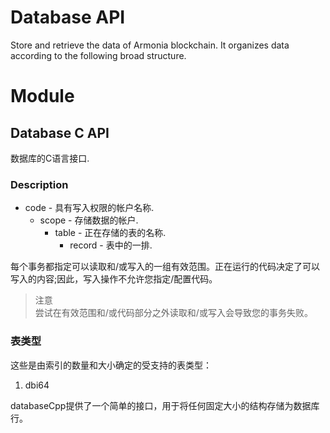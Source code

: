 # Database API

Store and retrieve the data of Armonia blockchain. It organizes data according to the following broad structure.

# Module


## Database C API    
 数据库的C语言接口.

### Description


- code - 具有写入权限的帐户名称.
    - scope - 存储数据的帐户.
        - table - 正在存储的表的名称.
            - record - 表中的一排.

每个事务都指定可以读取和/或写入的一组有效范围。正在运行的代码决定了可以写入的内容;因此，写入操作不允许您指定/配置代码。

> 注意   
尝试在有效范围和/或代码部分之外读取和/或写入会导致您的事务失败。

### 表类型

这些是由索引的数量和大小确定的受支持的表类型：
1. dbi64

databaseCpp提供了一个简单的接口，用于将任何固定大小的结构存储为数据库行。
